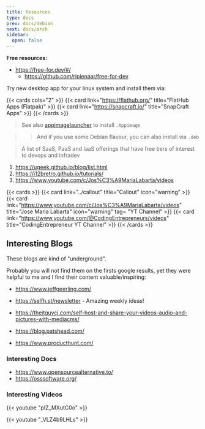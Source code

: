 ```yaml
---
title: Resources
type: docs
prev: docs/debian
next: docs/arch
sidebar:
  open: false
---
```


**Free resources:**

* https://free-for.dev/#/
  * https://github.com/ripienaar/free-for-dev

Try new desktop app for your linux system and install them via:

{{< cards cols="2" >}}
  {{< card link="https://flathub.org/" title="FlatHub Apps (Flatpak)" >}}
  {{< card link="https://snapcraft.io/" title="SnapCraft Apps" >}}
{{< /cards >}}

> See also [appimagelauncher](https://jalcocert.github.io/JAlcocerT/flask-cms-for-ssgs/#lately-i) to install `.Appimage`

> > And if you use some Debian flavour, you can also install via `.deb`
<!--   
* https://github.com/protonpass/free-for-dev
 -->

>  A list of SaaS, PaaS and IaaS offerings that have free tiers of interest to devops and infradev 

1. https://ugeek.github.io/blog/list.html
2. https://i12bretro.github.io/tutorials/
3. https://www.youtube.com/c/Jos%C3%A9MariaLabarta/videos

{{< cards >}}
  {{< card link="../callout" title="Callout" icon="warning" >}}
  {{< card link="https://www.youtube.com/c/Jos%C3%A9MariaLabarta/videos" title="Jose Maria Labarta" icon="warning" tag= "YT Channel" >}}
  {{< card link="https://www.youtube.com/@CodingEntrepreneurs/videos" title="CodingEntrepreneur YT Channel" >}}
{{< /cards >}}

## Interesting Blogs

These blogs are kind of "underground".

Probably you will not find them on the firsts google results, yet they were helpful to me and I find their content valuable/inspiring:

* https://www.jeffgeerling.com/
* https://selfh.st/newsletter - Amazing weekly ideas!
* https://theitguycj.com/self-host-and-share-your-videos-audio-and-pictures-with-mediacms/
* https://blog.patshead.com/

* https://www.producthunt.com/

### Interesting Docs

* https://www.opensourcealternative.to/
* https://osssoftware.org/

### Interesting Videos

<!-- * https://www.youtube.com/watch?v=pIZ_MXutC0o -->

<!-- {{< youtube id="v=pIZ_MXutC0o" autoplay="false" >}} -->
{{< youtube "pIZ_MXutC0o" >}}


<!-- * https://www.youtube.com/watch?v=_VLZ4b9LHLs -->

<!-- {{< youtube id="v=_VLZ4b9LHLs" autoplay="false" >}} -->
{{< youtube "_VLZ4b9LHLs" >}}